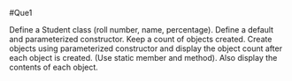 #Que1

Define a Student class (roll number, name, percentage). Define a default and parameterized
constructor. Keep a count of objects created. Create objects using parameterized constructor and
display the object count after each object is created. (Use static member and method). Also
display the contents of each object.
